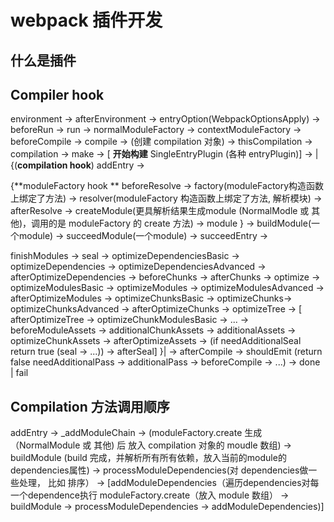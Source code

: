 # webpack 插件开发

## 什么是插件

## Compiler hook

environment -> afterEnvironment -> entryOption(WebpackOptionsApply) -> beforeRun -> run -> normalModuleFactory -> contextModuleFactory -> beforeCompile -> compile -> (创建 compilation 对象) -> thisCompilation -> compilation -> make -> [ **开始构建** SingleEntryPlugin (各种 entryPlugin)] -> |{(**compilation hook**) addEntry ->  

 {**moduleFactory hook ** beforeResolve -> factory(moduleFactory构造函数上绑定了方法)  -> resolver(moduleFactory 构造函数上绑定了方法, 解析模块) -> afterResolve -> createModule(更具解析结果生成module (NormalModle 或 其他)，调用的是 moduleFactory 的 create 方法) -> module } -> buildModule(一个module) -> succeedModule(一个module) -> succeedEntry ->

finishModules -> seal -> optimizeDependenciesBasic -> optimizeDependencies -> optimizeDependenciesAdvanced -> afterOptimizeDependencies -> beforeChunks -> afterChunks -> optimize -> optimizeModulesBasic -> optimizeModules -> optimizeModulesAdvanced -> afterOptimizeModules -> optimizeChunksBasic -> optimizeChunks-> optimizeChunksAdvanced -> afterOptimizeChunks -> optimizeTree -> [ afterOptimizeTree -> optimizeChunkModulesBasic -> ... ->  beforeModuleAssets -> additionalChunkAssets -> additionalAssets -> optimizeChunkAssets -> afterOptimizeAssets -> (if needAdditionalSeal return true (seal -> ...)) -> afterSeal] }| -> afterCompile -> shouldEmit (return false needAdditionalPass -> additionalPass -> beforeCompile -> ...) -> done | fail


## Compilation 方法调用顺序



addEntry -> _addModuleChain -> (moduleFactory.create 生成（NormalModule 或 其他) 后 放入 compilation 对象的 moudle 数组) -> buildModule (build 完成，并解析所有所有依赖，放入当前的module的dependencies属性) -> processModuleDependencies(对 dependencies做一些处理， 比如 排序） -> [addModuleDependencies（遍历dependencies对每一个dependence执行 moduleFactory.create（放入 module 数组） -> buildModule -> processModuleDependencies -> addModuleDependencies)]